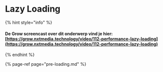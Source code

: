 # Lazy Loading

{% hint style="info" %}
#### De Grow screencast over dit onderwerp vind je hier: [https://grow.nxtmedia.technology/video/112-performance-lazy-loading](https://grow.nxtmedia.technology/video/112-performance-lazy-loading)
{% endhint %}

{% page-ref page="pre-loading.md" %}



